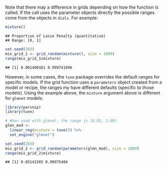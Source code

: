 

Note that there may a difference in grids depending on how the function is called. If the call uses the parameter objects directly the possible ranges come from the objects in `dials`. For example: 


```r
mixture()
```

```
## Proportion of Lasso Penalty (quantitative)
## Range: [0, 1]
```

```r
set.seed(283)
mix_grid_1 <- grid_random(mixture(), size = 1000)
range(mix_grid_1$mixture)
```

```
## [1] 0.001490161 0.999741096
```

However, in some cases, the `tune` package overrides the default ranges for specific models. If the grid function uses a `parameters` object created from a model or recipe, the ranges my have different defaults (specific to those models). Using the example above, the `mixture` argument above is different for `glmnet` models: 
 

```r
library(parsnip)
library(tune)

# When used with glmnet, the range is [0.05, 1.00]
glmn_mod <-
  linear_reg(mixture = tune()) %>%
  set_engine("glmnet")

set.seed(283)
mix_grid_2 <- grid_random(parameters(glmn_mod), size = 1000)
range(mix_grid_2$mixture)
```

```
## [1] 0.05141565 0.99975404
```
